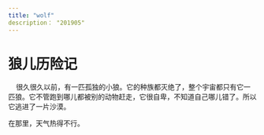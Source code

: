 ```yaml
---
title: "wolf"
description： "201905"
---
```

# 狼儿历险记
&nbsp;&nbsp;&nbsp;&nbsp;很久很久以前，有一匹孤独的小狼。它的种族都灭绝了，整个宇宙都只有它一匹狼。它不管跑到哪儿都被别的动物赶走，它很自卑，不知道自己哪儿错了。所以它逃进了一片沙漠。
<p>在那里，天气热得不行。
</p>
